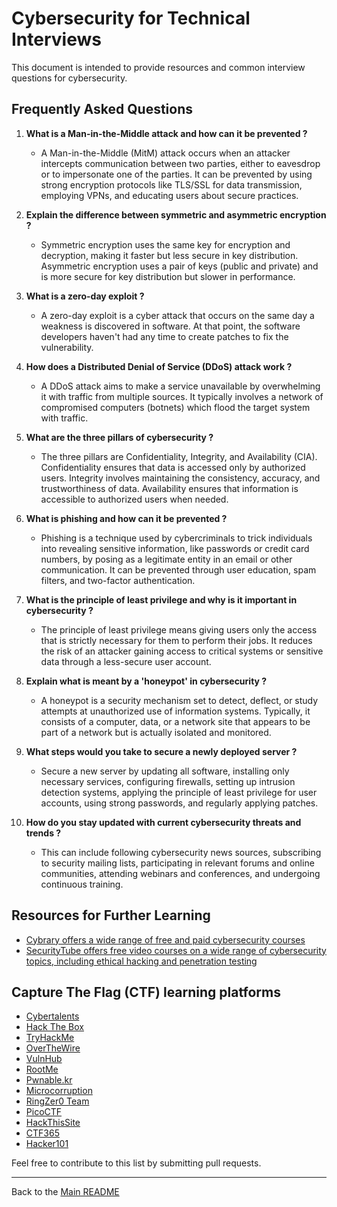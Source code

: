 # Cybersecurity for Technical Interviews

This document is intended to provide resources and common interview questions for cybersecurity.

## Frequently Asked Questions

1. **What is a Man-in-the-Middle attack and how can it be prevented ?**
   - A Man-in-the-Middle (MitM) attack occurs when an attacker intercepts communication between two parties, either to eavesdrop or to impersonate one of the parties. It can be prevented by using strong encryption protocols like TLS/SSL for data transmission, employing VPNs, and educating users about secure practices.

2. **Explain the difference between symmetric and asymmetric encryption ?** 
   - Symmetric encryption uses the same key for encryption and decryption, making it faster but less secure in key distribution. Asymmetric encryption uses a pair of keys (public and private) and is more secure for key distribution but slower in performance.

3. **What is a zero-day exploit ?**
   - A zero-day exploit is a cyber attack that occurs on the same day a weakness is discovered in software. At that point, the software developers haven't had any time to create patches to fix the vulnerability.

4. **How does a Distributed Denial of Service (DDoS) attack work ?**
   - A DDoS attack aims to make a service unavailable by overwhelming it with traffic from multiple sources. It typically involves a network of compromised computers (botnets) which flood the target system with traffic.

5. **What are the three pillars of cybersecurity ?**
   - The three pillars are Confidentiality, Integrity, and Availability (CIA). Confidentiality ensures that data is accessed only by authorized users. Integrity involves maintaining the consistency, accuracy, and trustworthiness of data. Availability ensures that information is accessible to authorized users when needed.

6. **What is phishing and how can it be prevented ?**
   - Phishing is a technique used by cybercriminals to trick individuals into revealing sensitive information, like passwords or credit card numbers, by posing as a legitimate entity in an email or other communication. It can be prevented through user education, spam filters, and two-factor authentication.

7. **What is the principle of least privilege and why is it important in cybersecurity ?**
   - The principle of least privilege means giving users only the access that is strictly necessary for them to perform their jobs. It reduces the risk of an attacker gaining access to critical systems or sensitive data through a less-secure user account.

8. **Explain what is meant by a 'honeypot' in cybersecurity ?**
   - A honeypot is a security mechanism set to detect, deflect, or study attempts at unauthorized use of information systems. Typically, it consists of a computer, data, or a network site that appears to be part of a network but is actually isolated and monitored.

9. **What steps would you take to secure a newly deployed server ?**
   - Secure a new server by updating all software, installing only necessary services, configuring firewalls, setting up intrusion detection systems, applying the principle of least privilege for user accounts, using strong passwords, and regularly applying patches.

10. **How do you stay updated with current cybersecurity threats and trends ?**
    - This can include following cybersecurity news sources, subscribing to security mailing lists, participating in relevant forums and online communities, attending webinars and conferences, and undergoing continuous training.

## Resources for Further Learning

- [Cybrary offers a wide range of free and paid cybersecurity courses](https://www.cybrary.it/)
- [SecurityTube offers free video courses on a wide range of cybersecurity topics, including ethical hacking and penetration testing](http://www.securitytube.net/)

## Capture The Flag (CTF) learning platforms

- [Cybertalents](https://cybertalents.com/)
- [Hack The Box](https://www.hackthebox.eu/)
- [TryHackMe](https://tryhackme.com/)
- [OverTheWire](https://overthewire.org/)
- [VulnHub](https://www.vulnhub.com/)
- [RootMe](https://www.root-me.org/)
- [Pwnable.kr](http://pwnable.kr/)
- [Microcorruption](https://microcorruption.com/)
- [RingZer0 Team](https://ringzer0ctf.com/)
- [PicoCTF](https://picoctf.com/)
- [HackThisSite](https://www.hackthissite.org/)
- [CTF365](https://ctf365.com/)
- [Hacker101](https://www.hacker101.com/)

Feel free to contribute to this list by submitting pull requests.

---

Back to the [Main README](README.md)
